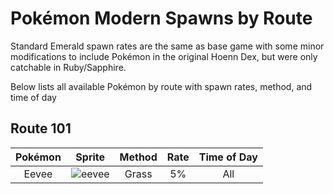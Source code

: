 # Pokémon Modern Spawns by Route

Standard Emerald spawn rates are the same as base game with some minor modifications to include Pokémon in the original Hoenn Dex, but were only catchable in Ruby/Sapphire.

Below lists all available Pokémon by route with spawn rates, method, and time of day

## Route 101

| Pokémon | Sprite | Method | Rate | Time of Day |
| :-----: | :----: | :----: | :--: | :---------: |
| Eevee | ![eevee](/graphics/pokemon/eevee/front.png) | Grass | 5% | All |

